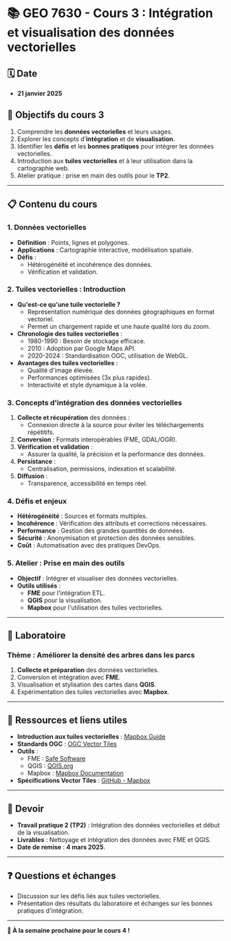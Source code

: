 # 📚 GEO 7630 - Cours 3 : Intégration et visualisation des données vectorielles

## 🗓️ Date
- **21 janvier 2025**

## 🎯 Objectifs du cours 3
1. Comprendre les **données vectorielles** et leurs usages.
2. Explorer les concepts d'**intégration** et de **visualisation**.
3. Identifier les **défis** et les **bonnes pratiques** pour intégrer les données vectorielles.
4. Introduction aux **tuiles vectorielles** et à leur utilisation dans la cartographie web.
5. Atelier pratique : prise en main des outils pour le **TP2**.

---

## 📋 Contenu du cours

### **1. Données vectorielles**
- **Définition** : Points, lignes et polygones.
- **Applications** : Cartographie interactive, modélisation spatiale.
- **Défis** :
  - Hétérogénéité et incohérence des données.
  - Vérification et validation.

### **2. Tuiles vectorielles : Introduction**
- **Qu'est-ce qu'une tuile vectorielle ?**
  - Représentation numérique des données géographiques en format vectoriel.
  - Permet un chargement rapide et une haute qualité lors du zoom.
- **Chronologie des tuiles vectorielles** :
  - 1980-1990 : Besoin de stockage efficace.
  - 2010 : Adoption par Google Maps API.
  - 2020-2024 : Standardisation OGC, utilisation de WebGL.
- **Avantages des tuiles vectorielles** :
  - Qualité d'image élevée.
  - Performances optimisées (3x plus rapides).
  - Interactivité et style dynamique à la volée.

### **3. Concepts d'intégration des données vectorielles**
1. **Collecte et récupération** des données :
   - Connexion directe à la source pour éviter les téléchargements répétitifs.
2. **Conversion** : Formats interopérables (FME, GDAL/OGR).
3. **Vérification et validation** :
   - Assurer la qualité, la précision et la performance des données.
4. **Persistance** :
   - Centralisation, permissions, indexation et scalabilité.
5. **Diffusion** :
   - Transparence, accessibilité en temps réel.

### **4. Défis et enjeux**
- **Hétérogénéité** : Sources et formats multiples.
- **Incohérence** : Vérification des attributs et corrections nécessaires.
- **Performance** : Gestion des grandes quantités de données.
- **Sécurité** : Anonymisation et protection des données sensibles.
- **Coût** : Automatisation avec des pratiques DevOps.

### **5. Atelier : Prise en main des outils**
- **Objectif** : Intégrer et visualiser des données vectorielles.
- **Outils utilisés** :
  - **FME** pour l'intégration ETL.
  - **QGIS** pour la visualisation.
  - **Mapbox** pour l'utilisation des tuiles vectorielles.

---

## 🧪 Laboratoire
### **Thème : Améliorer la densité des arbres dans les parcs**
1. **Collecte et préparation** des données vectorielles.
2. Conversion et intégration avec **FME**.
3. Visualisation et stylisation des cartes dans **QGIS**.
4. Expérimentation des tuiles vectorielles avec **Mapbox**.

---

## 📂 Ressources et liens utiles
- **Introduction aux tuiles vectorielles** : [Mapbox Guide](https://docs.mapbox.com/data/tilesets/guides/vector-tiles-introduction/)
- **Standards OGC** : [OGC Vector Tiles](https://www.ogc.org/)
- **Outils** :
  - FME : [Safe Software](https://www.safe.com)
  - QGIS : [QGIS.org](https://qgis.org)
  - Mapbox : [Mapbox Documentation](https://docs.mapbox.com/)
- **Spécifications Vector Tiles** : [GitHub - Mapbox](https://github.com/mapbox/vector-tile-spec/tree/master/2.1)

---

## 📝 Devoir
- **Travail pratique 2 (TP2)** : Intégration des données vectorielles et début de la visualisation.
- **Livrables** : Nettoyage et intégration des données avec FME et QGIS.
- **Date de remise** : **4 mars 2025**.

---

## ❓ Questions et échanges
- Discussion sur les défis liés aux tuiles vectorielles.
- Présentation des résultats du laboratoire et échanges sur les bonnes pratiques d'intégration.

---

**🚀 À la semaine prochaine pour le cours 4 !**
